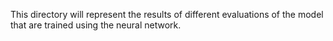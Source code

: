 This directory will represent the results of different evaluations of the model that are trained using the neural network.
